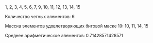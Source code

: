 1, 2, 3, 4, 5, 6, 7, 9, 10, 11, 12, 13, 14, 15

Количество четных элементов: 6<br>

Массив элементов удовлетворяющих битовой маске 10: 10, 11, 14, 15

Среднее арифметическое элементов: 0.71428571428571
